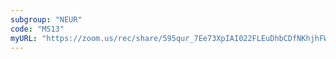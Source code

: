 ```yaml
---
subgroup: "NEUR"
code: "MS13"
myURL: "https://zoom.us/rec/share/595qur_7Ee73XpIAI022FLEuDhbCDfNKhjhFWoJI8N-gbamwjSwgYui3-WrvKQXo.hnfFkBSJNrt4n1tc?startTime=1623860174000"
---
```

